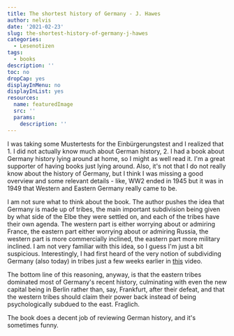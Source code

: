 ```yaml
---
title: The shortest history of Germany - J. Hawes
author: nelvis
date: '2021-02-23'
slug: the-shortest-history-of-germany-j-hawes
categories:
  - Lesenotizen
tags:
  - books
description: ''
toc: no
dropCap: yes
displayInMenu: no
displayInList: yes
resources:
  name: featuredImage
  src: ''
  params:
    description: ''
---
```


I was taking some Mustertests for the Einbürgerungstest and I realized that 1. I did not actually know much about German history, 2. I had a book about Germany history lying around at home, so I might as well read it. I'm a great supporter of having books just lying around. Also, it's not that I do not really know about the history of Germany, but I think I was missing a good overview and some relevant details - like, WW2 ended in 1945 but it was in 1949 that Western and Eastern Germany really came to be.

I am not sure what to think about the book. The author pushes the idea that Germany is made up of tribes, the main important subdivision being given by what side of the Elbe they were settled on, and each of the tribes have their own agenda. The western part is either worrying about or admiring France, the eastern part either worrying about or admiring Russia, the western part is more commercially inclined, the eastern part more military inclined. I am not very familiar with this idea, so I guess I'm just a bit suspicious. Interestingly, I had first heard of the very notion of subdividing Germany (also today) in tribes just a few weeks earlier in [this](https://www.youtube.com/watch?v=t_kPi2HS_kM) video.

The bottom line of this reasoning, anyway, is that the eastern tribes dominated most of Germany's recent history, culminating with even the new capital being in Berlin rather than, say, Frankfurt, after their defeat, and that the western tribes should claim their power back instead of being psychologically subdued to the east. Fraglich.

The book does a decent job of reviewing German history, and it's sometimes funny.